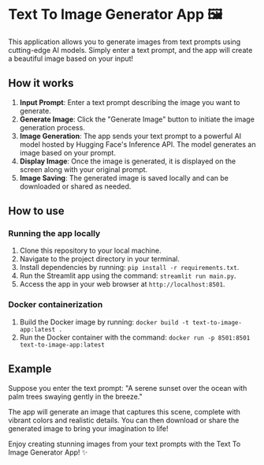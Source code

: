 # Text To Image Generator App 🖼️

This application allows you to generate images from text prompts using cutting-edge AI models. Simply enter a text prompt, and the app will create a beautiful image based on your input!

## How it works

1. **Input Prompt**: Enter a text prompt describing the image you want to generate.
2. **Generate Image**: Click the "Generate Image" button to initiate the image generation process.
3. **Image Generation**: The app sends your text prompt to a powerful AI model hosted by Hugging Face's Inference API. The model generates an image based on your prompt.
4. **Display Image**: Once the image is generated, it is displayed on the screen along with your original prompt.
5. **Image Saving**: The generated image is saved locally and can be downloaded or shared as needed.

## How to use

### Running the app locally

1. Clone this repository to your local machine.
2. Navigate to the project directory in your terminal.
3. Install dependencies by running: `pip install -r requirements.txt`.
4. Run the Streamlit app using the command: `streamlit run main.py`.
5. Access the app in your web browser at `http://localhost:8501`.

### Docker containerization

1. Build the Docker image by running: `docker build -t text-to-image-app:latest .`
2. Run the Docker container with the command: `docker run -p 8501:8501 text-to-image-app:latest`

## Example

Suppose you enter the text prompt: "A serene sunset over the ocean with palm trees swaying gently in the breeze."

The app will generate an image that captures this scene, complete with vibrant colors and realistic details. You can then download or share the generated image to bring your imagination to life!

Enjoy creating stunning images from your text prompts with the Text To Image Generator App! ✨
